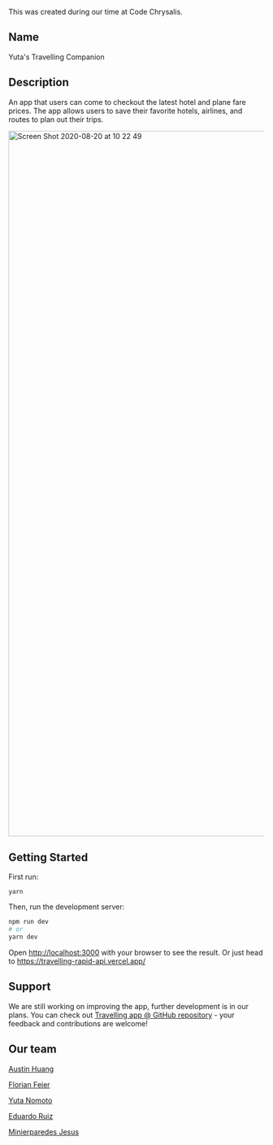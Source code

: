 This was created during our time at Code Chrysalis.

## Name

Yuta's Travelling Companion

## Description

An app that users can come to checkout the latest hotel and plane fare prices.
The app allows users to save their favorite hotels, airlines, and routes to
plan out their trips.

<img width="1388" alt="Screen Shot 2020-08-20 at 10 22 49" src="https://user-images.githubusercontent.com/65219445/90706176-9094cd00-e2cf-11ea-9403-f392c5ead3bc.png">


## Getting Started

First run:
```
yarn
```

Then, run the development server:

```bash
npm run dev
# or
yarn dev
```

Open [http://localhost:3000](http://localhost:3000) with your browser to see the result.
Or just head to https://travelling-rapid-api.vercel.app/ 

## Support

We are still working on improving the app, further development is in our plans.
You can check out [Travelling app @ GitHub repository](https://github.com/austingmhuang/travelling-rapid-api) - your feedback and contributions are welcome!

## Our team

[Austin Huang](https://github.com/austingmhuang)

[Florian Fejer](https://github.com/Ryukyo)

[Yuta Nomoto](https://github.com/namitry)

[Eduardo Ruiz](https://github.com/eduru)

[Minierparedes Jesus](https://github.com/minierparedes)
